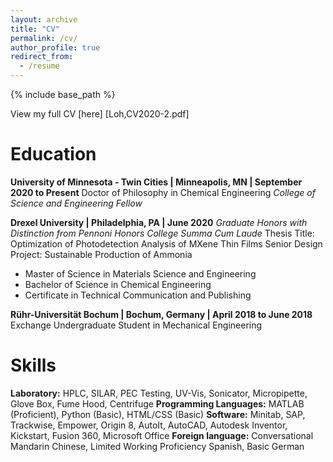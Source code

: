 ```yaml
---
layout: archive
title: "CV"
permalink: /cv/
author_profile: true
redirect_from:
  - /resume
---
```


{% include base_path %}

View my full CV [here] [Loh,CV2020-2.pdf]

Education
======

**University of Minnesota - Twin Cities | Minneapolis, MN | September 2020 to Present**
Doctor of Philosophy in Chemical Engineering 
*College of Science and Engineering Fellow*

**Drexel University | Philadelphia, PA | June 2020**
*Graduate Honors with Distinction from Pennoni Honors College*
*Summa Cum Laude*
Thesis Title: Optimization of Photodetection Analysis of MXene Thin Films
Senior Design Project: Sustainable Production of Ammonia
* Master of Science in Materials Science and Engineering
* Bachelor of Science in Chemical Engineering
* Certificate in Technical Communication and Publishing

**Rühr-Universität Bochum | Bochum, Germany | April 2018 to June 2018**
Exchange Undergraduate Student in Mechanical Engineering

Skills
======
**Laboratory:** HPLC, SILAR, PEC Testing, UV-Vis, Sonicator, Micropipette, Glove Box, Fume Hood, Centrifuge
**Programming Languages:** MATLAB (Proficient), Python (Basic), HTML/CSS (Basic)
**Software:** Minitab, SAP, Trackwise, Empower, Origin 8, AutoIt, AutoCAD, Autodesk Inventor, Kickstart, Fusion 360, Microsoft Office
**Foreign language:** Conversational Mandarin Chinese, Limited Working Proficiency Spanish, Basic German
  
